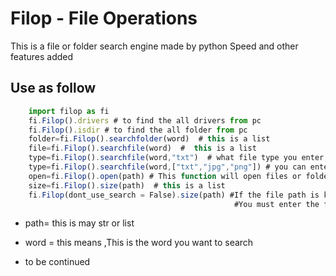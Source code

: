 Filop - File Operations
====================

This is a file or folder search engine made by python
Speed and other features added

Use as follow
-------

```javascript
    import filop as fi
    fi.Filop().drivers # to find the all drivers from pc
    fi.Filop().isdir # to find the all folder from pc
    folder=fi.Filop().searchfolder(word)  # this is a list
    file=fi.Filop().searchfile(word)  #  this is a list
    type=fi.Filop().searchfile(word,"txt")  # what file type you enter, it will give you these types
    type=fi.Filop().searchfile(word,["txt","jpg","png"]) # you can enter like this
    open=fi.Filop().open(path) # This function will open files or folders
    size=fi.Filop().size(path)  # this is a list
    fi.Filop(dont_use_search = False).size(path) #If the file path is known, it needs to be done to calculate the size faster
                                                  #You must enter the file path,if path is list,they will all open
```
    
                                                  
- path= this is may str or list
- word = this means ,This is the word you want to search

- to be continued
